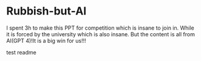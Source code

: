 # Rubbish-but-AI
I spent 3h to make this PPT for competition which is insane to join in. While it is forced by the university which is also insane.
But the content is all from AI(GPT 4)!It is a big win for us!!!


test readme